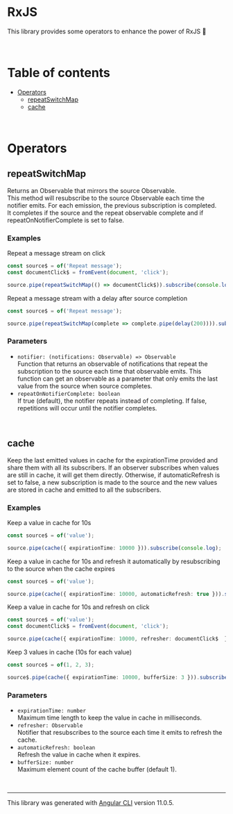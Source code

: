 # RxJS

This library provides some operators to enhance the power of RxJS 🚀

<br>

# Table of contents

* [Operators](#operators)
  * [repeatSwitchMap](#repeatSwitchMap)
  * [cache](#cache)

<br>

# Operators

## repeatSwitchMap

Returns an Observable that mirrors the source Observable. <br>
This method will resubscribe to the source Observable each time the notifier emits. For each emission, the previous subscription is completed. <br>
It completes if the source and the repeat observable complete and if repeatOnNotifierComplete is set to false.

### Examples  

Repeat a message stream on click
```ts
const source$ = of('Repeat message');
const documentClick$ = fromEvent(document, 'click');

source.pipe(repeatSwitchMap(() => documentClick$)).subscribe(console.log);
```

Repeat a message stream with a delay after source completion
```ts
const source$ = of('Repeat message');

source.pipe(repeatSwitchMap(complete => complete.pipe(delay(200)))).subscribe(console.log);
```

### Parameters

* `notifier: (notifications: Observable) => Observable` <br>
Function that returns an observable of notifications that repeat the subscription to the source each time that observable emits. This function can get an observable as a parameter that only emits the last value from the source when source completes.
* `repeatOnNotifierComplete: boolean` <br> 
  If true (default), the notifier repeats instead of completing. If false, repetitions will occur until the notifier completes.

<br>

## cache

Keep the last emitted values in cache for the expirationTime provided and share them with all its subscribers. 
If an observer subscribes when values are still in cache, it will get them directly.
Otherwise, if automaticRefresh is set to false, a new subscription is made to the source and the new values are stored in cache and emitted to all the subscribers.

### Examples

Keep a value in cache for 10s
```ts
const source$ = of('value');

source.pipe(cache({ expirationTime: 10000 })).subscribe(console.log);
```

Keep a value in cache for 10s and refresh it automatically by resubscribing to the source when the cache expires
```ts
const source$ = of('value');

source.pipe(cache({ expirationTime: 10000, automaticRefresh: true })).subscribe(console.log);
```

Keep a value in cache for 10s and refresh on click
```ts
const source$ = of('value');
const documentClick$ = fromEvent(document, 'click');

source.pipe(cache({ expirationTime: 10000, refresher: documentClick$  })).subscribe(console.log);
```

Keep 3 values in cache (10s for each value)
```ts
const source$ = of(1, 2, 3);

source$.pipe(cache({ expirationTime: 10000, bufferSize: 3 })).subscribe(console.log);
```

### Parameters

* `expirationTime: number` <br>
Maximum time length to keep the value in cache in milliseconds. 
* `refresher: Observable` <br>
Notifier that resubscribes to the source each time it emits to refresh the cache.
* `automaticRefresh: boolean` <br>
Refresh the value in cache when it expires.
* `bufferSize: number` <br>
Maximum element count of the cache buffer (default 1).

<br>

---

This library was generated with [Angular CLI](https://github.com/angular/angular-cli) version 11.0.5.